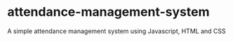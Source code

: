 # attendance-management-system
A simple attendance management system using Javascript, HTML and CSS
